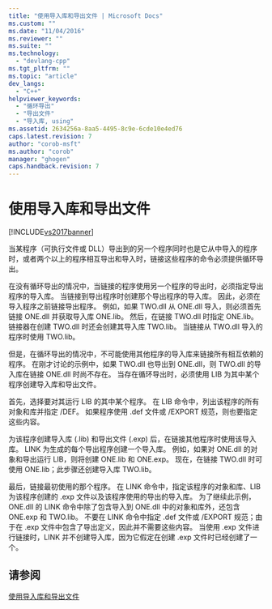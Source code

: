```yaml
---
title: "使用导入库和导出文件 | Microsoft Docs"
ms.custom: ""
ms.date: "11/04/2016"
ms.reviewer: ""
ms.suite: ""
ms.technology: 
  - "devlang-cpp"
ms.tgt_pltfrm: ""
ms.topic: "article"
dev_langs: 
  - "C++"
helpviewer_keywords: 
  - "循环导出"
  - "导出文件"
  - "导入库, using"
ms.assetid: 2634256a-8aa5-4495-8c9e-6cde10e4ed76
caps.latest.revision: 7
author: "corob-msft"
ms.author: "corob"
manager: "ghogen"
caps.handback.revision: 7
---
```

# 使用导入库和导出文件
[!INCLUDE[vs2017banner](../../assembler/inline/includes/vs2017banner.md)]

当某程序（可执行文件或 DLL）导出到的另一个程序同时也是它从中导入的程序时，或者两个以上的程序相互导出和导入时，链接这些程序的命令必须提供循环导出。  
  
 在没有循环导出的情况中，当链接的程序使用另一个程序的导出时，必须指定导出程序的导入库。  当链接到导出程序时创建那个导出程序的导入库。  因此，必须在导入程序之前链接导出程序。  例如，如果 TWO.dll 从 ONE.dll 导入，则必须首先链接 ONE.dll 并获取导入库 ONE.lib。  然后，在链接 TWO.dll 时指定 ONE.lib。  链接器在创建 TWO.dll 时还会创建其导入库 TWO.lib。  当链接从 TWO.dll 导入的程序时使用 TWO.lib。  
  
 但是，在循环导出的情况中，不可能使用其他程序的导入库来链接所有相互依赖的程序。  在刚才讨论的示例中，如果 TWO.dll 也导出到 ONE.dll，则 TWO.dll 的导入库在链接 ONE.dll 时尚不存在。  当存在循环导出时，必须使用 LIB 为其中某个程序创建导入库和导出文件。  
  
 首先，选择要对其运行 LIB 的其中某个程序。  在 LIB 命令中，列出该程序的所有对象和库并指定 \/DEF。  如果程序使用 .def 文件或 \/EXPORT 规范，则也要指定这些内容。  
  
 为该程序创建导入库 \(.lib\) 和导出文件 \(.exp\) 后，在链接其他程序时使用该导入库。  LINK 为生成的每个导出程序创建一个导入库。  例如，如果对 ONE.dll 的对象和导出运行 LIB，则将创建 ONE.lib 和 ONE.exp。  现在，在链接 TWO.dll 时可使用 ONE.lib；此步骤还创建导入库 TWO.lib。  
  
 最后，链接最初使用的那个程序。  在 LINK 命令中，指定该程序的对象和库、LIB 为该程序创建的 .exp 文件以及该程序使用的导出的导入库。  为了继续此示例，ONE.dll 的 LINK 命令中除了包含导入到 ONE.dll 中的对象和库外，还包含 ONE.exp 和 TWO.lib。  不要在 LINK 命令中指定 .def 文件或 \/EXPORT 规范；由于在 .exp 文件中包含了导出定义，因此并不需要这些内容。  当使用 .exp 文件进行链接时，LINK 并不创建导入库，因为它假定在创建 .exp 文件时已经创建了一个。  
  
## 请参阅  
 [使用导入库和导出文件](../../build/reference/working-with-import-libraries-and-export-files.md)